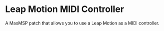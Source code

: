 # Leap Motion MIDI Controller

A MaxMSP patch that allows you to use a Leap Motion as a MIDI controller.
